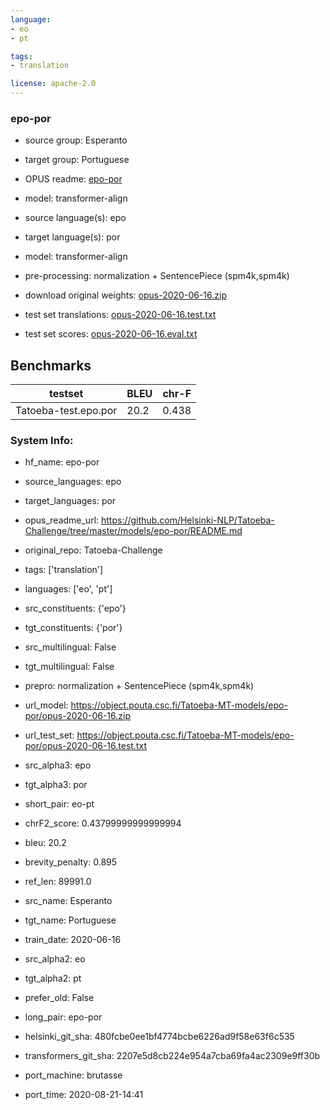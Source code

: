 ```yaml
---
language: 
- eo
- pt

tags:
- translation

license: apache-2.0
---
```


### epo-por

* source group: Esperanto 
* target group: Portuguese 
*  OPUS readme: [epo-por](https://github.com/Helsinki-NLP/Tatoeba-Challenge/tree/master/models/epo-por/README.md)

*  model: transformer-align
* source language(s): epo
* target language(s): por
* model: transformer-align
* pre-processing: normalization + SentencePiece (spm4k,spm4k)
* download original weights: [opus-2020-06-16.zip](https://object.pouta.csc.fi/Tatoeba-MT-models/epo-por/opus-2020-06-16.zip)
* test set translations: [opus-2020-06-16.test.txt](https://object.pouta.csc.fi/Tatoeba-MT-models/epo-por/opus-2020-06-16.test.txt)
* test set scores: [opus-2020-06-16.eval.txt](https://object.pouta.csc.fi/Tatoeba-MT-models/epo-por/opus-2020-06-16.eval.txt)

## Benchmarks

| testset               | BLEU  | chr-F |
|-----------------------|-------|-------|
| Tatoeba-test.epo.por 	| 20.2 	| 0.438 |


### System Info: 
- hf_name: epo-por

- source_languages: epo

- target_languages: por

- opus_readme_url: https://github.com/Helsinki-NLP/Tatoeba-Challenge/tree/master/models/epo-por/README.md

- original_repo: Tatoeba-Challenge

- tags: ['translation']

- languages: ['eo', 'pt']

- src_constituents: {'epo'}

- tgt_constituents: {'por'}

- src_multilingual: False

- tgt_multilingual: False

- prepro:  normalization + SentencePiece (spm4k,spm4k)

- url_model: https://object.pouta.csc.fi/Tatoeba-MT-models/epo-por/opus-2020-06-16.zip

- url_test_set: https://object.pouta.csc.fi/Tatoeba-MT-models/epo-por/opus-2020-06-16.test.txt

- src_alpha3: epo

- tgt_alpha3: por

- short_pair: eo-pt

- chrF2_score: 0.43799999999999994

- bleu: 20.2

- brevity_penalty: 0.895

- ref_len: 89991.0

- src_name: Esperanto

- tgt_name: Portuguese

- train_date: 2020-06-16

- src_alpha2: eo

- tgt_alpha2: pt

- prefer_old: False

- long_pair: epo-por

- helsinki_git_sha: 480fcbe0ee1bf4774bcbe6226ad9f58e63f6c535

- transformers_git_sha: 2207e5d8cb224e954a7cba69fa4ac2309e9ff30b

- port_machine: brutasse

- port_time: 2020-08-21-14:41
